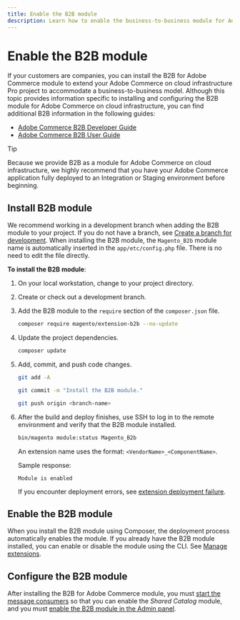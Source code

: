 ```yaml
---
title: Enable the B2B module
description: Learn how to enable the business-to-business module for Adobe Commerce on cloud infrastructure.
---
```


# Enable the B2B module

If your customers are companies, you can install the B2B for Adobe Commerce module to extend your Adobe Commerce on cloud infrastructure Pro project to accommodate a business-to-business model. Although this topic provides information specific to installing and configuring the B2B module for Adobe Commerce on cloud infrastructure, you can find additional B2B information in the following guides:

-  [Adobe Commerce B2B Developer Guide](https://developer.adobe.com/commerce/webapi/rest/b2b/)
-  [Adobe Commerce B2B User Guide](https://experienceleague.adobe.com/docs/commerce-admin/b2b/guide-overview.html)

>[!TIP]
>
>Because we provide B2B as a module for Adobe Commerce on cloud infrastructure, we highly recommend that you have your Adobe Commerce application fully deployed to an Integration or Staging environment before beginning.

## Install B2B module

We recommend working in a development branch when adding the B2B module to your project. If you do not have a branch, see [Create a branch for development](../development/cli-branches.md#create-a-branch-for-development). When installing the B2B module, the `Magento_B2b` module name is automatically inserted in the `app/etc/config.php` file. There is no need to edit the file directly.

**To install the B2B module**:

1. On your local workstation, change to your project directory.

1. Create or check out a development branch.

1. Add the B2B module to the `require` section of the `composer.json` file.

   ```bash
   composer require magento/extension-b2b --no-update
   ```

1. Update the project dependencies.

   ```bash
   composer update
   ```

1. Add, commit, and push code changes.

   ```bash
   git add -A
   ```

   ```bash
   git commit -m "Install the B2B module."
   ```

   ```bash
   git push origin <branch-name>
   ```

1. After the build and deploy finishes, use SSH to log in to the remote environment and verify that the B2B module installed.

   ```bash
   bin/magento module:status Magento_B2b
   ```

   An extension name uses the format: `<VendorName>_<ComponentName>`.

   Sample response:

   ```terminal
   Module is enabled
   ```

   If you encounter deployment errors, see [extension deployment failure][trouble].

## Enable the B2B module

When you install the B2B module using Composer, the deployment process automatically enables the module. If you already have the B2B module installed, you can enable or disable the module using the CLI. See [Manage extensions][].

## Configure the B2B module

After installing the B2B for Adobe Commerce module, you must [start the message consumers](https://experienceleague.adobe.com/docs/commerce-admin/b2b/install.html#start-message-consumers) so that you can enable the _Shared Catalog_ module, and you must [enable the B2B module in the Admin panel](https://experienceleague.adobe.com/docs/commerce-admin/b2b/enable-basic-features.html).

<!-- link definitions -->

[Manage extensions]: https://devdocs.magento.com/cloud/howtos/install-components.html#manage-extensions
[trouble]: https://devdocs.magento.com/cloud/trouble/trouble_comp-deploy-fail.html
